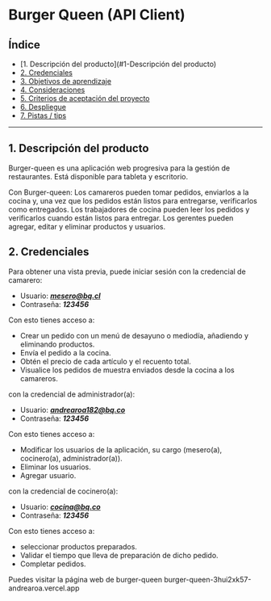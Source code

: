 # Burger Queen (API Client)

## Índice

* [1. Descripción del producto](#1-Descripción del producto)
* [2. Credenciales](#2-Credenciales)
* [3. Objetivos de aprendizaje](#3-objetivos-de-aprendizaje)
* [4. Consideraciones](#4-consideraciones)
* [5. Criterios de aceptación del proyecto](#5-criterios-de-aceptación-del-proyecto)
* [6. Despliegue](#6-despliegue)
* [7. Pistas / tips](#7-pistas--tips)

***

## 1. Descripción del producto

Burger-queen es una aplicación web progresiva para la gestión de restaurantes. Está disponible para tableta y escritorio.

Con Burger-queen:
Los camareros pueden tomar pedidos, enviarlos a la cocina y, una vez que los pedidos están listos para entregarse, verificarlos como entregados.
Los trabajadores de cocina pueden leer los pedidos y verificarlos cuando están listos para entregar.
Los gerentes pueden agregar, editar y eliminar productos y usuarios.

## 2. Credenciales
Para obtener una vista previa, puede iniciar sesión con la credencial de camarero:

* Usuario: _**mesero@bq.cl**_
* Contraseña: _**123456**_

Con esto tienes acceso a:
- Crear un pedido con un menú de desayuno o mediodía, añadiendo y eliminando productos.
- Envía el pedido a la cocina.
- Obtén el precio de cada artículo y el recuento total.
- Visualice los pedidos de muestra enviados desde la cocina a los camareros.


 con la credencial de administrador(a):
 
* Usuario: _**andrearoa182@bq.co**_
* Contraseña: _**123456**_

Con esto tienes acceso a:
- Modificar los usuarios de la aplicación, su cargo (mesero(a), cocinero(a), administrador(a)).
- Eliminar los usuarios.
- Agregar usuario.

 con la credencial de cocinero(a):
 
* Usuario: _**cocina@bq.co**_
* Contraseña: _**123456**_

Con esto tienes acceso a:
- seleccionar productos preparados.
- Validar el tiempo que lleva de preparación de dicho pedido.
- Completar pedidos.

Puedes visitar la página web de burger-queen burger-queen-3hui2xk57-andrearoa.vercel.app


